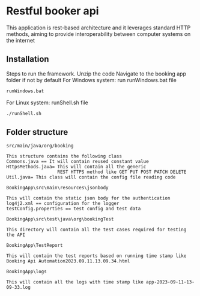 
# Restful booker api


This application is rest-based architecture and it leverages standard HTTP methods, aiming to provide interoperability between computer systems on the internet

## Installation

Steps to run the framework.
Unzip the code 
Navigate to the booking app folder if not by default
For Windows system: run runWindows.bat file   
```bat
runWindows.bat
```

For Linux system: runShell.sh file
```bash
./runShell.sh
```
 ## Folder structure

```
src/main/java/org/booking 

This structure contains the following class
Commons.java == It will contain reused constant value 
HttpsMethods.java= This will contain all the generic 
                   REST HTTPS method like GET PUT POST PATCH DELETE
Util.java= This class will contain the config file reading code 
```

```
BookingApp\src\main\resources\jsonbody

This will contain the static json body for the authentication 
log4j2.xml == configuration for the logger 
testConfig.properties == test config and test data 

```

```
BookingApp\src\test\java\org\bookingTest

This directory will contain all the test cases required for testing the API
```
```
BookingApp\TestReport

This will contain the test reports based on running time stamp like 
Booking Api Automation2023.09.11.13.09.34.html
```
```
BookingApp\logs 

This will contain all the logs with time stamp like app-2023-09-11-13-09-33.log 
```